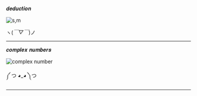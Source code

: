 𝒅𝒆𝒅𝒖𝒄𝒕𝒊𝒐𝒏

![s,m](https://github.com/noriakeivanfard/pythonClass/assets/137643989/3e1ec46d-d18f-43dd-9511-0ddd406bfdb4)

ヽ(*￣▽￣*)ノ
_______________________________________________________________________________________________________________________

𝒄𝒐𝒎𝒑𝒍𝒆𝒙 𝒏𝒖𝒎𝒃𝒆𝒓𝒔

![complex number](https://github.com/noriakeivanfard/pythonClass/assets/137643989/b1168777-f32e-49da-a9ea-c8f7844cdf2f)

༼ つ ◕_◕ ༽つ
________________________________________________________________________________________________________________________


